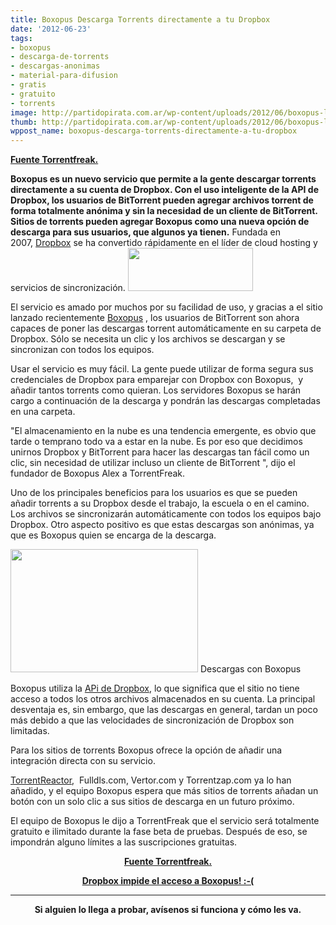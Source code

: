 ```yaml
---
title: Boxopus Descarga Torrents directamente a tu Dropbox
date: '2012-06-23'
tags:
- boxopus
- descarga-de-torrents
- descargas-anonimas
- material-para-difusion
- gratis
- gratuito
- torrents
image: http://partidopirata.com.ar/wp-content/uploads/2012/06/boxopus-logo.png
thumb: http://partidopirata.com.ar/wp-content/uploads/2012/06/boxopus-logo-150x69.png
wppost_name: boxopus-descarga-torrents-directamente-a-tu-dropbox
---
```


<strong><a href="https://torrentfreak.com/boxopus-downloads-torrents-to-dropbox-120623/" target="_blank">Fuente Torrentfreak.</a></strong>

<strong>Boxopus es un nuevo servicio que permite a la gente descargar torrents directamente a su cuenta de Dropbox. Con el uso inteligente de la API de Dropbox, los usuarios de BitTorrent pueden agregar archivos torrent de forma totalmente anónima y sin la necesidad de un cliente de BitTorrent. Sitios de torrents pueden agregar Boxopus como una nueva opción de descarga para sus usuarios, que algunos ya tienen.</strong>
Fundada en 2007, <a href="https://www.dropbox.com/home">Dropbox</a> se ha convertido rápidamente en el líder de cloud hosting y servicios de sincronización.
<a href="http://partidopirata.com.ar/wp-content/uploads/2012/06/boxopus-logo.png"><img class="alignright size-full wp-image-4917" title="boxopus-logo" src="http://partidopirata.com.ar/wp-content/uploads/2012/06/boxopus-logo.png" alt="" width="200" height="69" /></a>

El servicio es amado por muchos por su facilidad de uso, y gracias a el sitio lanzado recientemente <a href="http://www.boxopus.com/">Boxopus</a> , los usuarios de BitTorrent son ahora capaces de poner las descargas torrent automáticamente en su carpeta de Dropbox. Sólo se necesita un clic y los archivos se descargan y se sincronizan con todos los equipos.

Usar el servicio es muy fácil. La gente puede utilizar de forma segura sus credenciales de Dropbox para emparejar con Dropbox con Boxopus,  y añadir tantos torrents como quieran. Los servidores Boxopus se harán cargo a continuación de la descarga y pondrán las descargas completadas en una carpeta.

"El almacenamiento en la nube es una tendencia emergente, es obvio que tarde o temprano todo va a estar en la nube. Es por eso que decidimos unirnos Dropbox y BitTorrent para hacer las descargas tan fácil como un clic, sin necesidad de utilizar incluso un cliente de BitTorrent ", dijo el fundador de Boxopus Alex a TorrentFreak.

Uno de los principales beneficios para los usuarios es que se pueden añadir torrents a su Dropbox desde el trabajo, la escuela o en el camino. Los archivos se sincronizarán automáticamente con todos los equipos bajo Dropbox. Otro aspecto positivo es que estas descargas son anónimas, ya que es Boxopus quien se encarga de la descarga.

<a href="http://partidopirata.com.ar/wp-content/uploads/2012/06/boxopus-download.jpg"><img class="size-medium wp-image-4918" title="boxopus-download" src="http://partidopirata.com.ar/wp-content/uploads/2012/06/boxopus-download-300x197.jpg" alt="" width="300" height="197" /></a> Descargas con Boxopus


Boxopus utiliza la <a href="https://www.dropbox.com/developers">APi de Dropbox</a>, lo que significa que el sitio no tiene acceso a todos los otros archivos almacenados en su cuenta. La principal desventaja es, sin embargo, que las descargas en general, tardan un poco más debido a que las velocidades de sincronización de Dropbox son limitadas.

Para los sitios de torrents Boxopus ofrece la opción de añadir una integración directa con su servicio.

<a href="http://www.torrentreactor.net">TorrentReactor</a>,  Fulldls.com, Vertor.com y Torrentzap.com ya lo han añadido, y el equipo Boxopus espera que más sitios de torrents añadan un botón con un solo clic a sus sitios de descarga en un futuro próximo.

El equipo de Boxopus le dijo a TorrentFreak que el servicio será totalmente gratuito e ilimitado durante la fase beta de pruebas. Después de eso, se impondrán alguno límites a las suscripciones gratuitas.
<p style="text-align: center;"><strong><a href="https://torrentfreak.com/boxopus-downloads-torrents-to-dropbox-120623/" target="_blank">Fuente Torrentfreak.</a></strong></p>
<p style="text-align: center;"><strong><a href="http://partidopirata.com.ar/4980/dropbox-prohibe-boxopus-bittorrent-startup-por-preocupaciones-con-la-pirateria">Dropbox impide el acceso a Boxopus! :-(</a></strong></p>


<hr />
<p style="text-align: center;"><strong>Si alguien lo llega a probar, avísenos si funciona y cómo les va.</strong></p>
